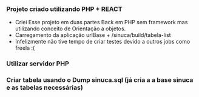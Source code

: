 ### Projeto criado utilizando PHP + REACT
- Criei Esse projeto em duas partes Back em PHP sem framework mas utilizando conceito de Orientação a objetos.
- Carregamento da aplicação urlBase + /sinuca/build/tabela-list
- Infelizmente não tive tempo de criar testes devido a outros jobs como freela :(
### Utilizar servidor PHP
### Criar tabela usando o Dump sinuca.sql (já cria a a base sinuca e as tabelas necessárias)
